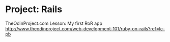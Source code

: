 # Project: Rails
TheOdinProject.com Lesson: My first RoR app
http://www.theodinproject.com/web-development-101/ruby-on-rails?ref=lc-pb